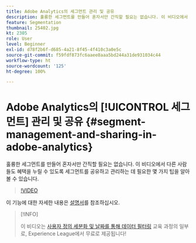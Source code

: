 ```yaml
---
title: Adobe Analytics의 세그먼트 관리 및 공유
description: 훌륭한 세그먼트를 만들어 혼자서만 간직할 필요는 없습니다. 이 비디오에서 다른 사람들도 혜택을 누릴 수 있도록 세그먼트를 공유하고 관리하는 데 필요한 몇 가지 팁을 알아볼 수 있습니다.
feature: Segmentation
thumbnail: 25402.jpg
kt: 2305
role: User
level: Beginner
exl-id: d78f2b6f-d685-4a21-8f45-4f410c3a0e5c
source-git-commit: f59fdf873fc6aaee8aaa5bd244a31de931034c44
workflow-type: ht
source-wordcount: '125'
ht-degree: 100%

---
```


# Adobe Analytics의 [!UICONTROL 세그먼트] 관리 및 공유 {#segment-management-and-sharing-in-adobe-analytics}

훌륭한 세그먼트를 만들어 혼자서만 간직할 필요는 없습니다. 이 비디오에서 다른 사람들도 혜택을 누릴 수 있도록 세그먼트를 공유하고 관리하는 데 필요한 몇 가지 팁을 알아볼 수 있습니다.

>[!VIDEO](https://video.tv.adobe.com/v/25402/?quality=12&learn=on)

이 기능에 대한 자세한 내용은 [설명서](https://experienceleague.adobe.com/docs/analytics/components/segmentation/segmentation-workflow/seg-manage.html?lang=ko)를 참조하십시오.

>[!INFO]
>
> 이 비디오는 [사용자 정의 세분화 및 날짜를 통해 데이터 필터링](https://experienceleague.adobe.com/?recommended=Analytics-U-1-2021.1.filterdata) 교육 과정의 일부로, Experience League에서 무료로 제공됩니다!
